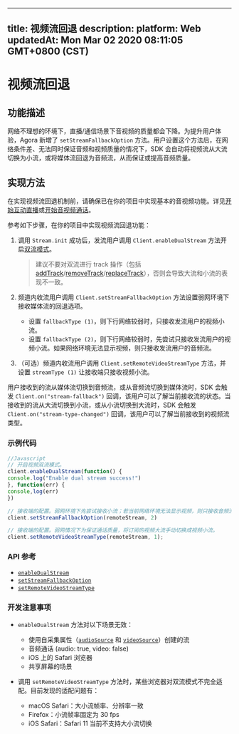 
---
title: 视频流回退
description: 
platform: Web
updatedAt: Mon Mar 02 2020 08:11:05 GMT+0800 (CST)
---
# 视频流回退
## 功能描述

网络不理想的环境下，直播/通信场景下音视频的质量都会下降。为提升用户体验，Agora 新增了 `setStreamFallbackOption` 方法。用户设置这个方法后，在网络条件差、无法同时保证音频和视频质量的情况下，SDK 会自动将视频流从大流切换为小流，或将媒体流回退为音频流，从而保证或提高音频质量。

## 实现方法

在实现视频流回退机制前，请确保已在你的项目中实现基本的音视频功能。详见[开始互动直播](../../cn/Interactive%20Broadcast/start_live_web.md)或[开始音视频通话](../../cn/Interactive%20Broadcast/start_call_web.md)。

参考如下步骤，在你的项目中实现视频流回退功能：

1. 调用 `Stream.init` 成功后，发流用户调用 `Client.enableDualStream` 方法开启[双流模式](https://docs.agora.io/cn/Agora%20Platform/terms?platform=All%20Platforms#a-name-duala双流模式)。

   > 建议不要对双流进行 track 操作（包括 [addTrack](https://docs.agora.io/cn/Interactive%20Broadcast/API%20Reference/web/interfaces/agorartc.stream.html#addtrack)/[removeTrack](https://docs.agora.io/cn/Interactive%20Broadcast/API%20Reference/web/interfaces/agorartc.stream.html#removetrack)/[replaceTrack](https://docs.agora.io/cn/Interactive%20Broadcast/API%20Reference/web/interfaces/agorartc.stream.html#replacetrack)），否则会导致大流和小流的表现不一致。

2. 频道内收流用户调用 `Client.setStreamFallbackOption` 方法设置弱网环境下接收媒体流的回退选项。

   - 设置 `fallbackType (1)`，则下行网络较弱时，只接收发流用户的视频小流。
   - 设置 `fallbackType (2)`，则下行网络较弱时，先尝试只接收发流用户的视频小流。如果网络环境无法显示视频，则只接收发流用户的音频流。

3. （可选）频道内收流用户调用 `Client.setRemoteVideoStreamType` 方法，并设置 `streamType (1)` 让接收端只接收视频小流。

用户接收到的流从媒体流切换到音频流，或从音频流切换到媒体流时，SDK 会触发 `Client.on("stream-fallback")` 回调，该用户可以了解当前接收流的状态。当接收到的流从大流切换到小流，或从小流切换到大流时，SDK 会触发 `Client.on("stream-type-changed")` 回调，该用户可以了解当前接收到的视频流类型。

### 示例代码

```javascript
//Javascript
// 开启视频双流模式。
client.enableDualStream(function() {
console.log("Enable dual stream success!")
}, function(err) {
console,log(err)
})

// 接收端的配置。弱网环境下先尝试接收小流；若当前网络环境无法显示视频，则只接收音频流。
client.setStreamFallbackOption(remoteStream, 2)

// 接收端的配置。弱网情况下为保证通话质量，将订阅的视频大流手动切换成视频小流。
client.setRemoteVideoStreamType(remoteStream, 1);
```

### API 参考

- [`enableDualStream`](https://docs.agora.io/cn/Interactive%20Broadcast/API%20Reference/web/interfaces/agorartc.client.html#enabledualstream)
- [`setStreamFallbackOption`](https://docs.agora.io/cn/Interactive%20Broadcast/API%20Reference/web/interfaces/agorartc.client.html#setstreamfallbackoption)
- [`setRemoteVideoStreamType`](https://docs.agora.io/cn/Interactive%20Broadcast/API%20Reference/web/interfaces/agorartc.client.html#setremotevideostreamtype)

### 开发注意事项

-  `enableDualStream` 方法对以下场景无效：
   - 使用自采集属性（[`audioSource`](https://docs.agora.io/cn/Interactive%20Broadcast/API%20Reference/web/interfaces/agorartc.streamspec.html#audiosource) 和 [`videoSource`](https://docs.agora.io/cn/Interactive%20Broadcast/API%20Reference/web/interfaces/agorartc.streamspec.html#videosource)）创建的流
   - 音频通话 (audio: true, video: false)
   - iOS 上的 Safari 浏览器
   - 共享屏幕的场景

- 调用 `setRemoteVideoStreamType` 方法时，某些浏览器对双流模式不完全适配。目前发现的适配问题有：
   - macOS Safari：大小流帧率、分辨率一致
   - Firefox：小流帧率固定为 30 fps
   - iOS Safari：Safari 11 当前不支持大小流切换
